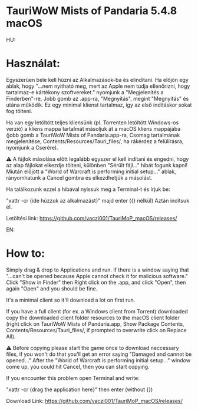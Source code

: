 # TauriWoW Mists of Pandaria 5.4.8 macOS

HU:
# Használat:
Egyszerűen bele kell húzni az Alkalmazások-ba és elindítani.
Ha előjön egy ablak, hogy "...nem nyitható meg, mert az Apple nem tudja ellenőrizni, hogy tartalmaz-e kártékony szoftvereket." nyomjunk a "Megjelenítés a Finderben"-re, Jobb gomb az .app-ra, "Megnyitás", megint "Megnyitás" és utána működik.
Ez egy minimal klienst tartalmaz, így az első indításkor sokat fog tölteni.

Ha van egy letöltött teljes kliensünk (pl. Torrenten letöltött Windows-os verzió) a kliens mappa tartalmát másoljuk át a macOS kliens mappájába (jobb gomb a TauriWoW Mists of Pandaria.app-ra, Csomag tartalmának megjelenítése, Contents/Resources/Tauri_files/, ha rákérdez a felülírásra, nyomjunk a Cserére).
 
 ⚠️ A fájlok másolása előtt legalább egyszer el kell indítani és engedni, hogy az alap fájlokat elkezdje tölteni, különben "Sérült fájl..." hibát fogunk kapni! Miután előjött a "World of Warcraft is performing initial setup..." ablak, rányomhatunk a Cancel gombra és elkezdhetjük a másolást.
 
 Ha találkozunk ezzel a hibával nyissuk meg a Terminal-t és írjuk be:
 
 "xattr -cr {ide húzzuk az alkalmazást}" majd enter ({} nélkül)
 Aztán indítsuk el. 

Letöltési link: https://github.com/vaczi001/TauriMoP_macOS/releases/

EN:
# How to:
Simply drag & drop to Applications and run.
If there is a window saying that "...can't be opened because Apple cannot check it for malicious software." Click "Show in Finder" then Right click on the .app, and click "Open", then again "Open" and you should be fine.

It's a minimal client so it'll download a lot on first run.

If you have a full client (for ex. a Windows client from Torrent) downloaded copy the downloaded client folder resources to the macOS client folder (right click on TauriWoW Mists of Pandaria.app, Show Package Contents, Contents/Resources/Tauri_files/, if prompted to overwrite click on Replace All).

⚠️ Before copying please start the game once to download neccessary files, if you won't do that you'll get an error saying "Damaged and cannot be opened..." After the "World of Warcraft is performing initial setup..." window come up, you could hit Cancel, then you can start copying.

If you encounter this problem open Terminal and write:

"xattr -cr {drag the application here}" then enter (without {})

Download Link: https://github.com/vaczi001/TauriMoP_macOS/releases/
